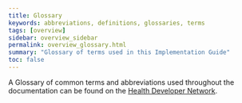 ```yaml
---
title: Glossary
keywords: abbreviations, definitions, glossaries, terms
tags: [overview]
sidebar: overview_sidebar
permalink: overview_glossary.html
summary: "Glossary of terms used in this Implementation Guide"
toc: false
---
```


A Glossary of common terms and abbreviations used throughout the documentation can be found on the [Health Developer Network](https://developer.nhs.uk/library/glossary/).

